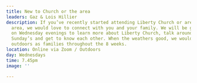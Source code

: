 ```yaml
---
title: New to Church or the area
leaders: Gaz & Lois Hillier
description: If you’ve recently started attending Liberty Church or are new to the
  area, we would love to connect with you and your family. We will be gathering online
  on Wednesday evenings to learn more about Liberty Church, talk around the Word on
  Sunday’s and get to know each other. When the weathers good, we would love to gather
  outdoors as families throughout the 8 weeks.
location: Online via Zoom / Outdoors
day: Wednesdays
time: 7.45pm
image: ''

---
```

